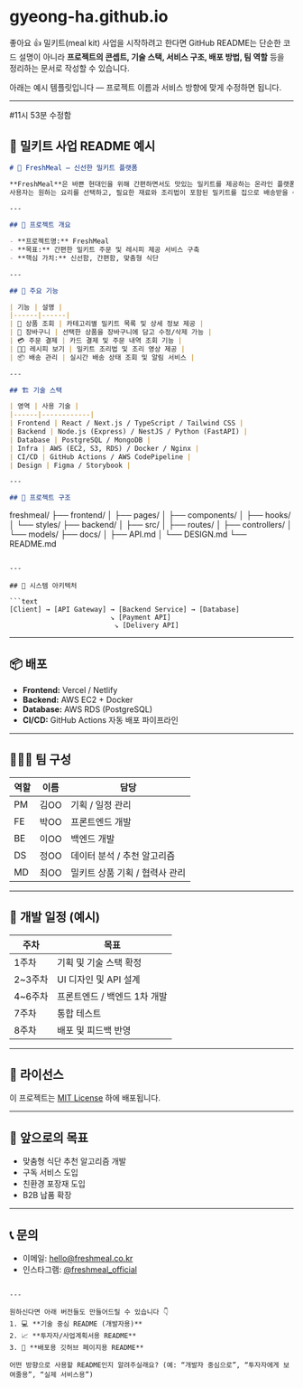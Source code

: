 # gyeong-ha.github.io
좋아요 👍 밀키트(meal kit) 사업을 시작하려고 한다면 GitHub README는 단순한 코드 설명이 아니라 **프로젝트의 콘셉트, 기술 스택, 서비스 구조, 배포 방법, 팀 역할** 등을 정리하는 문서로 작성할 수 있습니다.

아래는 예시 템플릿입니다 — 프로젝트 이름과 서비스 방향에 맞게 수정하면 됩니다.

---

#11시 53분 수정함

## 🍱 밀키트 사업 README 예시

```markdown
# 🍳 FreshMeal — 신선한 밀키트 플랫폼

**FreshMeal**은 바쁜 현대인을 위해 간편하면서도 맛있는 밀키트를 제공하는 온라인 플랫폼입니다.  
사용자는 원하는 요리를 선택하고, 필요한 재료와 조리법이 포함된 밀키트를 집으로 배송받을 수 있습니다.

---

## 🚀 프로젝트 개요

- **프로젝트명:** FreshMeal
- **목표:** 간편한 밀키트 주문 및 레시피 제공 서비스 구축
- **핵심 가치:** 신선함, 간편함, 맞춤형 식단

---

## 🧩 주요 기능

| 기능 | 설명 |
|------|------|
| 🛒 상품 조회 | 카테고리별 밀키트 목록 및 상세 정보 제공 |
| 🧾 장바구니 | 선택한 상품을 장바구니에 담고 수정/삭제 가능 |
| 💳 주문 결제 | 카드 결제 및 주문 내역 조회 기능 |
| 👩‍🍳 레시피 보기 | 밀키트 조리법 및 조리 영상 제공 |
| 📦 배송 관리 | 실시간 배송 상태 조회 및 알림 서비스 |

---

## 🏗️ 기술 스택

| 영역 | 사용 기술 |
|------|------------|
| Frontend | React / Next.js / TypeScript / Tailwind CSS |
| Backend | Node.js (Express) / NestJS / Python (FastAPI) |
| Database | PostgreSQL / MongoDB |
| Infra | AWS (EC2, S3, RDS) / Docker / Nginx |
| CI/CD | GitHub Actions / AWS CodePipeline |
| Design | Figma / Storybook |

---

## 📂 프로젝트 구조

```

freshmeal/
├── frontend/
│   ├── pages/
│   ├── components/
│   ├── hooks/
│   └── styles/
├── backend/
│   ├── src/
│   ├── routes/
│   ├── controllers/
│   └── models/
├── docs/
│   ├── API.md
│   └── DESIGN.md
└── README.md

````

---

## 🧠 시스템 아키텍처

```text
[Client] → [API Gateway] → [Backend Service] → [Database]
                         ↘︎ [Payment API]
                          ↘︎ [Delivery API]
````

---

## 📦 배포

* **Frontend:** Vercel / Netlify
* **Backend:** AWS EC2 + Docker
* **Database:** AWS RDS (PostgreSQL)
* **CI/CD:** GitHub Actions 자동 배포 파이프라인

---

## 🧑‍🤝‍🧑 팀 구성

| 역할 | 이름  | 담당                 |
| -- | --- | ------------------ |
| PM | 김OO | 기획 / 일정 관리         |
| FE | 박OO | 프론트엔드 개발           |
| BE | 이OO | 백엔드 개발             |
| DS | 정OO | 데이터 분석 / 추천 알고리즘   |
| MD | 최OO | 밀키트 상품 기획 / 협력사 관리 |

---

## 📅 개발 일정 (예시)

| 주차    | 목표                |
| ----- | ----------------- |
| 1주차   | 기획 및 기술 스택 확정     |
| 2~3주차 | UI 디자인 및 API 설계   |
| 4~6주차 | 프론트엔드 / 백엔드 1차 개발 |
| 7주차   | 통합 테스트            |
| 8주차   | 배포 및 피드백 반영       |

---

## 📜 라이선스

이 프로젝트는 [MIT License](./LICENSE) 하에 배포됩니다.

---

## 🌟 앞으로의 목표

* 맞춤형 식단 추천 알고리즘 개발
* 구독 서비스 도입
* 친환경 포장재 도입
* B2B 납품 확장

---

## 📞 문의

* 이메일: [hello@freshmeal.co.kr](mailto:hello@freshmeal.co.kr)
* 인스타그램: [@freshmeal_official](https://instagram.com/freshmeal_official)

```

---

원하신다면 아래 버전들도 만들어드릴 수 있습니다 👇  
1. 💻 **기술 중심 README (개발자용)**  
2. 📈 **투자자/사업계획서용 README**  
3. 🧾 **배포용 깃허브 페이지용 README**

어떤 방향으로 사용할 README인지 알려주실래요? (예: “개발자 중심으로”, “투자자에게 보여줄용”, “실제 서비스용”)
```

